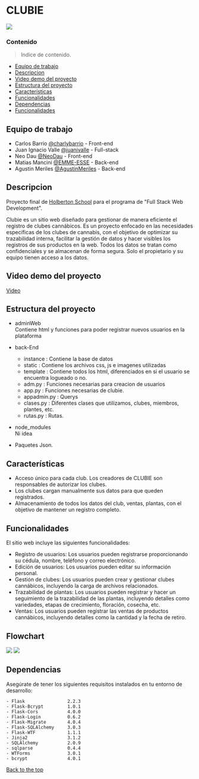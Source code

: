 # CLUBIE
<img src="back-End/static/media/Clubie_hz_col_neg.png">

### Contenido
>  Indice de contenido.

- [Equipo de trabajo](#Equipo-de-trabajo)
- [Descripcion](#Descripcion)
- [Video demo del proyecto](#video-demo-del-proyecto)
- [Estructura del proyecto](#Estructura-del-proyecto)
- [Características](#Características)
- [Funcionalidades](#Funcionalidades)
- [Dependencias](#Dependencias)
- [Funcionalidades](#Funcionalidades)

## Equipo de trabajo
- Carlos Barrio  [@charlybarrio](https://github.com/charlybarrio) - Front-end
- Juan Ignacio Valle  [@juanivalle](https://github.com/juanivalle) - Full-stack
- Neo Dau  [@NeoDau](https://github.com/NeoDau) - Front-end
- Matias Mancini [@EMME-ESSE](https://github.com/EMME-ESSE) - Back-end
- Agustin Meriles  [@AgustinMeriles](https://github.com/AgustinMeriles) - Back-end

## Descripcion
Proyecto final de [Holberton School](https://www.holbertonschool.com/) para el programa de "Full Stack Web Development".

Clubie es un sitio web diseñado para gestionar de manera eficiente el registro de clubes cannábicos. Es un proyecto enfocado en las necesidades específicas de los clubes de cannabis, con el objetivo de optimizar su trazabilidad interna, facilitar la gestión de datos y hacer visibles los registros de sus productos en la web. Todos los datos se tratan como confidenciales y se almacenan de forma segura. Solo el propietario y su equipo tienen acceso a los datos.

## Video demo del proyecto
[Video](https://youtube.com/)

## Estructura del proyecto

* adminWeb<br>
  Contiene html y funciones para poder registrar nuevos usuarios en la plataforma
  
* back-End<br>
  - instance : Contiene la base de datos
  - static : Contiene los archivos css, js e imagenes utilizadas
  - template : Contiene todos los html, diferenciados en si el usuario se encuentra logueado o no.
  - adm.py : Funciones necesarias para creacion de usuarios  
  - app.py : Funciones necesarias de clubie.
  - appadmin.py : Querys
  - clases.py : Diferentes clases que utilizamos, clubes, miembros, plantes, etc.
  - rutas.py : Rutas.
    
* node_modules<br>
  Ni idea
  
* Paquetes Json.

## Características
- Acceso único para cada club. Los creadores de CLUBIE son responsables de autorizar los clubes.
- Los clubes cargan manualmente sus datos para que queden registrados.
- Almacenamiento de todos los datos del club, ventas, plantas, con el objetivo de mantener un registro completo.

## Funcionalidades
El sitio web incluye las siguientes funcionalidades:

- Registro de usuarios: Los usuarios pueden registrarse proporcionando su cédula, nombre, teléfono y correo electrónico.
- Edición de usuarios: Los usuarios pueden editar su información personal.
- Gestión de clubes: Los usuarios pueden crear y gestionar clubes cannábicos, incluyendo la carga de archivos relacionados.
- Trazabilidad de plantas: Los usuarios pueden registrar y hacer un seguimiento de la trazabilidad de las plantas, incluyendo detalles como variedades, etapas de crecimiento, floración, cosecha, etc.
- Ventas: Los usuarios pueden registrar las ventas de productos cannábicos, incluyendo detalles como la cantidad y la fecha de retiro.

## Flowchart
<img src="flow no log">
<img src="flow log">

## Dependencias
Asegúrate de tener los siguientes requisitos instalados en tu entorno de desarrollo:
````
- Flask                2.2.3
- Flask-Bcrypt         1.0.1
- Flask-Cors           4.0.0
- Flask-Login          0.6.2
- Flask-Migrate        4.0.4
- Flask-SQLAlchemy     3.0.3
- Flask-WTF            1.1.1
- Jinja2               3.1.2
- SQLAlchemy           2.0.9
- sqlparse             0.4.4
- WTForms              3.0.1
- bcrypt               4.0.1
````
[Back to the top](#clubie)
